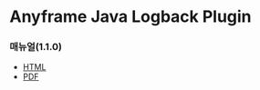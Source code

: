 Anyframe Java Logback Plugin
====

### 매뉴얼(1.1.0)
* [HTML](http://dev.anyframejava.org/docs/anyframe/plugin/optional/logback/1.1.0/reference/htmlsingle/logback.html)
* [PDF](http://dev.anyframejava.org/docs/anyframe/plugin/optional/logback/1.1.0/reference/pdf/logback-1.1.0.pdf)

